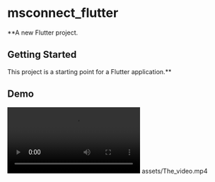 # msconnect_flutter

**A new Flutter project.

## Getting Started

This project is a starting point for a Flutter application.**
## Demo

![Demo GIF](assets/The_video.mp4)
assets/The_video.mp4

